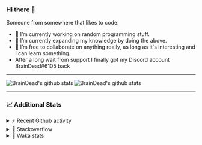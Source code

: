 ### Hi there 👋

Someone from somewhere that likes to code.

- 🔭 I’m currently working on random programming stuff.
- 🌱 I’m currently expanding my knowledge by doing the above.
- 👯 I’m free to collaborate on anything really, as long as it's interesting and I can learn something.
- After a long wait from support I finally got my Discord account BrainDead#6105 back
<hr>


<img alt="BrainDead's github stats" align="left" src="https://github-readme-stats.vercel.app/api?username=albertopoljak&count_private=true&show_icons=true&theme=radical&hide_border=true"/>
<img alt="BrainDead's github stats" align="left" src="https://github-readme-stats.vercel.app/api/top-langs/?username=albertopoljak&layout=compact&theme=radical&hide_border=true&card_width=250"/>
<br clear="left"/>

<hr>

### 📈 Additional Stats

<details>
  <summary>⚡ Recent Github activity</summary>
  <br/>

  <!--START_SECTION:activity-->
1. 🗣 Commented on [#32](https://github.com/albertopoljak/Licensy/issues/32) in [albertopoljak/Licensy](https://github.com/albertopoljak/Licensy)
2. ❗️ Closed issue [#31](https://github.com/albertopoljak/Licensy/issues/31) in [albertopoljak/Licensy](https://github.com/albertopoljak/Licensy)
3. ❌ Closed PR [#23](https://github.com/albertopoljak/Licensy/pull/23) in [albertopoljak/Licensy](https://github.com/albertopoljak/Licensy)
4. ❌ Closed PR [#19](https://github.com/albertopoljak/Licensy/pull/19) in [albertopoljak/Licensy](https://github.com/albertopoljak/Licensy)
5. ❌ Closed PR [#20](https://github.com/albertopoljak/Licensy/pull/20) in [albertopoljak/Licensy](https://github.com/albertopoljak/Licensy)
  <!--END_SECTION:activity-->
</details>

<details>
  <summary>👀 Stackoverflow</summary>

  [![Omid Nikrah StackOverflow](https://github-readme-stackoverflow.vercel.app/?userID=11311072&theme=dark)](https://stackoverflow.com/users/11311072/braindead)

</details>

<details>
  <summary>🤖 Waka stats</summary>
  <br/>

  <!--START_SECTION:waka-->
![Profile Views](http://img.shields.io/badge/Profile%20Views-5-blue)

![Lines of code](https://img.shields.io/badge/From%20Hello%20World%20I%27ve%20Written-272664%20lines%20of%20code-blue)

**🐱 My Github Data** 

> 🏆 718 Contributions in the Year 2021
 > 
> 📦 148.8 kB Used in Github's Storage 
 > 
> 💼 Opted to Hire
 > 
> 📜 33 Public Repositories 
 > 
> 🔑 8 Private Repositories  
 > 
**I'm an Early 🐤** 

```text
🌞 Morning    149 commits    █████░░░░░░░░░░░░░░░░░░░░   19.66% 
🌆 Daytime    298 commits    █████████░░░░░░░░░░░░░░░░   39.31% 
🌃 Evening    212 commits    ███████░░░░░░░░░░░░░░░░░░   27.97% 
🌙 Night      99 commits     ███░░░░░░░░░░░░░░░░░░░░░░   13.06%

```
📅 **I'm Most Productive on Tuesday** 

```text
Monday       111 commits    ███░░░░░░░░░░░░░░░░░░░░░░   14.64% 
Tuesday      149 commits    █████░░░░░░░░░░░░░░░░░░░░   19.66% 
Wednesday    144 commits    ████░░░░░░░░░░░░░░░░░░░░░   19.0% 
Thursday     129 commits    ████░░░░░░░░░░░░░░░░░░░░░   17.02% 
Friday       87 commits     ██░░░░░░░░░░░░░░░░░░░░░░░   11.48% 
Saturday     61 commits     ██░░░░░░░░░░░░░░░░░░░░░░░   8.05% 
Sunday       77 commits     ██░░░░░░░░░░░░░░░░░░░░░░░   10.16%

```


📊 **This Week I Spent My Time On** 

```text
💬 Programming Languages: 
XML                      8 hrs 55 mins       ███████████░░░░░░░░░░░░░░   44.73% 
Python                   7 hrs 44 mins       █████████░░░░░░░░░░░░░░░░   38.81% 
textmate                 1 hr 44 mins        ██░░░░░░░░░░░░░░░░░░░░░░░   8.71% 
CSV file                 29 mins             ░░░░░░░░░░░░░░░░░░░░░░░░░   2.43% 
Gettext Catalog          18 mins             ░░░░░░░░░░░░░░░░░░░░░░░░░   1.51%

🐱‍💻 Projects: 
odoo_14                  18 hrs 3 mins       ██████████████████████░░░   90.54% 
advent_of_code_2021      57 mins             █░░░░░░░░░░░░░░░░░░░░░░░░   4.79% 
chat_practise            24 mins             ░░░░░░░░░░░░░░░░░░░░░░░░░   2.07% 
culjak                   15 mins             ░░░░░░░░░░░░░░░░░░░░░░░░░   1.3% 
Unknown Project          8 mins              ░░░░░░░░░░░░░░░░░░░░░░░░░   0.75%

💻 Operating System: 
Linux                    19 hrs 56 mins      █████████████████████████   100.0%

```

**I Mostly Code in Python** 

```text
Python                   29 repos            ███████████████████░░░░░░   78.38% 
Java                     4 repos             ██░░░░░░░░░░░░░░░░░░░░░░░   10.81% 
HTML                     2 repos             █░░░░░░░░░░░░░░░░░░░░░░░░   5.41% 
TypeScript               1 repo              ░░░░░░░░░░░░░░░░░░░░░░░░░   2.7% 
JavaScript               1 repo              ░░░░░░░░░░░░░░░░░░░░░░░░░   2.7%

```



 Last Updated on 05/12/2021
<!--END_SECTION:waka-->
</details>
